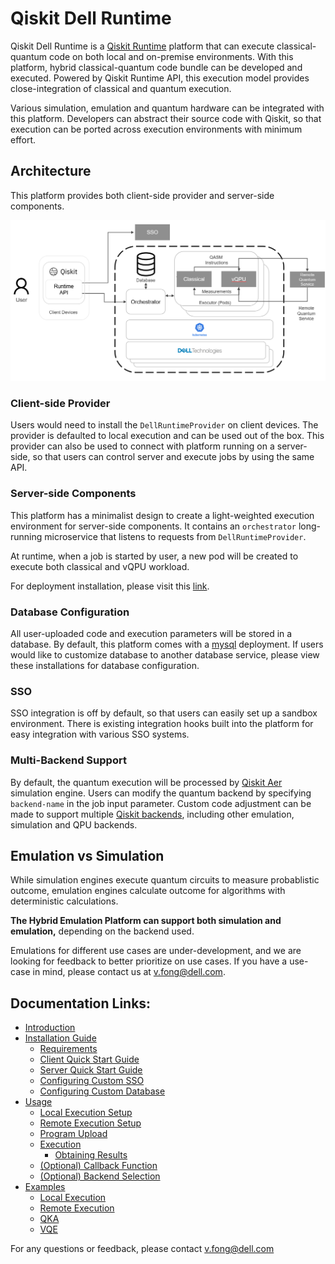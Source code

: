 # Qiskit Dell Runtime
Qiskit Dell Runtime is a [Qiskit Runtime](https://github.com/Qiskit-Partners/qiskit-runtime) platform that can execute classical-quantum code on both local and on-premise environments. With this platform, hybrid classical-quantum code bundle can be developed and executed. Powered by Qiskit Runtime API, this execution model provides close-integration of classical and quantum execution. 

Various simulation, emulation and quantum hardware can be integrated with this platform. Developers can abstract their source code with Qiskit, so that execution can be ported across execution environments with minimum effort. 

## Architecture
This platform provides both client-side provider and server-side components. 

![Qiskit Runtime Architecture](../images/arch.png)
### Client-side Provider
Users would need to install the `DellRuntimeProvider` on client devices. The provider is defaulted to local execution and can be used out of the box. This provider can also be used to connect with platform running on a server-side, so that users can control server and execute jobs by using the same API. 

### Server-side Components
This platform has a minimalist design to create a light-weighted execution environment for server-side components. It contains an `orchestrator` long-running microservice that listens to requests from `DellRuntimeProvider`. 

At runtime, when a job is started by user, a new pod will be created to execute both classical and vQPU workload. 

For deployment installation, please visit this [link](install.md). 

### Database Configuration
All user-uploaded code and execution parameters will be stored in a database. By default, this platform comes with a [mysql](https://www.mysql.com/) deployment. If users would like to customize database to another database service, please view these installations for database configuration. 

### SSO
SSO integration is off by default, so that users can easily set up a sandbox environment. There is existing integration hooks built into the platform for easy integration with various SSO systems. 

### Multi-Backend Support
By default, the quantum execution will be processed by [Qiskit Aer](https://github.com/Qiskit/qiskit-aer) simulation engine. Users can modify the quantum backend by specifying `backend-name` in the job input parameter. Custom code adjustment can be made to support multiple [Qiskit backends](https://qiskit.org/documentation/stubs/qiskit.providers.ibmq.IBMQBackend.html), including other emulation, simulation and QPU backends. 

## Emulation vs Simulation
While simulation engines execute quantum circuits to measure probablistic outcome, emulation engines calculate outcome for algorithms with deterministic calculations. 

**The Hybrid Emulation Platform can support both simulation and emulation,** depending on the backend used. 

Emulations for different use cases are under-development, and we are looking for feedback to better prioritize on use cases. If you have a use-case in mind, please contact us at [v.fong@dell.com](mailto:v.fong@dell.com).

## Documentation Links:
- [Introduction](intro.md)
- [Installation Guide](install.md)
  - [Requirements](install.md#requirements)
  - [Client Quick Start Guide](install.md#client-quick-start-guide)
  - [Server Quick Start Guide](install.md#server-quick-start-guide)
  - [Configuring Custom SSO](install.md#configuring-custom-sso)
  - [Configuring Custom Database](install.md#configuring-custom-database)
- [Usage](usage.ipynb)
  - [Local Execution Setup](usage.ipynb)
  - [Remote Execution Setup](usage.ipynb)
  - [Program Upload](usage.ipynb)
  - [Execution](usage.ipynb)
    - [Obtaining Results](usage.ipynb)
  - [(Optional) Callback Function](usage.ipynb)
  - [(Optional) Backend Selection](usage.ipynb)
- [Examples](examples.ipynb)
  - [Local Execution](examples.ipynb)
  - [Remote Execution](examples.ipynb)
  - [QKA](examples.ipynb)
  - [VQE](examples.ipynb)


For any questions or feedback, please contact [v.fong@dell.com](mailto:v.fong@dell.com)